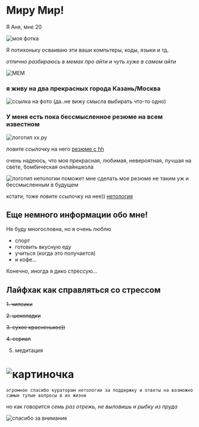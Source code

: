 # Миру Мир!
Я Аня, мне 20 

![моя фотка](https://sun9-east.userapi.com/sun9-30/s/v1/ig2/YwmYHJ0VU73NkQEhnMUJOCjzP9jsIAdLJ0SVs5n2DasYMftTL6XSZenFWfQdrI1r_1tEV2LmID9-YNpctqWULk5s.jpg?size=1620x2160&quality=95&type=album)


Я потихоньку осваиваю эти ваши компьтеры, коды, языки и тд.

*отлично разбираюсь в мемах про айти и чуть хуже в самом айти*

![МЕМ](https://avatars.mds.yandex.net/i?id=8fc041d14eaecac7ee08f0675cd1154fbc06ef8b-4554231-images-thumbs&n=13)


### я живу на два прекрасных города Казань/Москва 
![cсылка на фото](https://kartinkin.net/pics/uploads/posts/2022-08/1660372043_58-kartinkin-net-p-kazan-tretya-stolitsa-rossii-krasivo-foto-59.jpg)
(да..не вижу смысла выбирать что-то одно)


### У меня есть пока бессмысленное резюме на всем известном 
![логотип хх.ру](https://tech.hh.ru/api/logos/min-hh-red.png)

ловите ссылочку на него [резюме с hh](https://kazan.hh.ru/resume/f1b33a5dff0b6a4e510039ed1f793055477079)

очень надеюсь, что моя прекрасная, любимая, невероятная, лучшая на свете, бомбическая онлайншкола 

![логотип нетологии](https://static.tildacdn.com/tild3439-3364-4535-b334-656263633534/main.svg) 
поможет мне сделать мое резюме не таким уж и бессмысленным в будущем

кстати, тоже ловите ссылочку на нее)) [нетология](https://netology.ru/)

## Еще немного информации обо мне!

Не буду многословна, но я очень люблю 
* спорт 
* готовить вкусную еду
* учиться (когда это получается) 
* и кофе...

Конечно, иногда я дико стрессую...

## Лайфхак как справляться со стрессом


~~1. чипсики~~


~~2. шоколадки~~


~~3. сухое красненькое))~~


~~4. сериал~~


  5. медитация


# ![картиночка](https://sun9-42.userapi.com/impg/094ZtKXIETyH-u2HGVO_ylk0TNU6MOZRe_ihVw/XojSNIFYHrA.jpg?size=892x809&quality=96&sign=1b9d88efc1f9eda038ee0cc9c1f7b4b9&type=album)
```огромное спасибо кураторам нетологии за поддержку и ответы на возможно самые тупые вопросы в их жизни```

но как говорится _семь раз отрежь, не выловишь и рыбку из пруда_

![спасибо за внимание](https://avatars.mds.yandex.net/i?id=86ff0690259e972c2aaa983b20fac273-5234812-images-thumbs&n=13)
